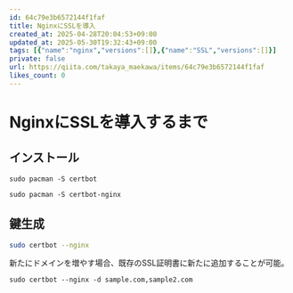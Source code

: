 ```yaml
---
id: 64c79e3b6572144f1faf
title: NginxにSSLを導入
created_at: 2025-04-28T20:04:53+09:00
updated_at: 2025-05-30T19:32:43+09:00
tags: [{"name":"nginx","versions":[]},{"name":"SSL","versions":[]}]
private: false
url: https://qiita.com/takaya_maekawa/items/64c79e3b6572144f1faf
likes_count: 0
---
```



<!--
Copyright (c) 2025 Takaya Maekawa
This file is distributed under the terms of the Creative Commons Attribution-NonCommercial-ShareAlike 4.0 International License.
See the LICENSE file in the source directory for details.
(https://creativecommons.org/licenses/by-nc-sa/4.0/)
-->

# NginxにSSLを導入するまで

## インストール
```
sudo pacman -S certbot

sudo pacman -S certbot-nginx
```

## 鍵生成
```bash
sudo certbot --nginx
```
新たにドメインを増やす場合、既存のSSL証明書に新たに追加することが可能。
```
sudo certbot --nginx -d sample.com,sample2.com
```
